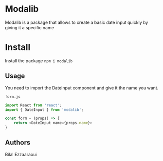 # Modalib

Modalib is a package that allows to create a basic date input quickly by giving it a specific name

# Install

Install the package `npm i modalib`

## Usage

You need to import the DateInput component and give it the name you want.

`form.js`

```js
import React from 'react';
import { DateInput } from 'modalib';

const form = (props) => {
    return <DateInput name={props.name}>
}

```

## Authors

Bilal Ezzaaraoui
